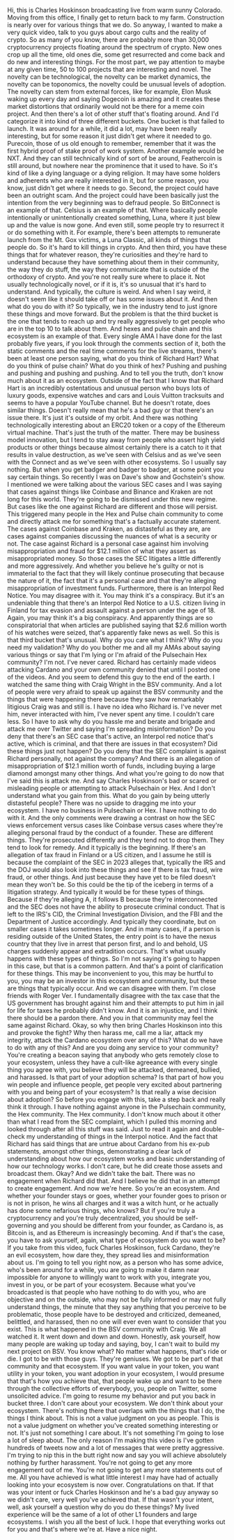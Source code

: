  Hi, this is Charles Hoskinson broadcasting live from warm sunny Colorado. Moving from this office, I finally get to return back to my farm. Construction is nearly over for various things that we do. So anyway, I wanted to make a very quick video, talk to you guys about cargo cults and the reality of crypto. So as many of you know, there are probably more than 30,000 cryptocurrency projects floating around the spectrum of crypto. New ones crop up all the time, old ones die, some get resurrected and come back and do new and interesting things. For the most part, we pay attention to maybe at any given time, 50 to 100 projects that are interesting and novel. The novelty can be technological, the novelty can be market dynamics, the novelty can be toponomics, the novelty could be unusual levels of adoption. The novelty can stem from external forces, like for example, Elon Musk waking up every day and saying Dogecoin is amazing and it creates these market distortions that ordinarily would not be there for a meme coin project. And then there's a lot of other stuff that's floating around. And I'd categorize it into kind of three different buckets. One bucket is that failed to launch. It was around for a while, it did a lot, may have been really interesting, but for some reason it just didn't get where it needed to go. Purecoin, those of us old enough to remember, remember that it was the first hybrid proof of stake proof of work system. Another example would be NXT. And they can still technically kind of sort of be around, Feathercoin is still around, but nowhere near the prominence that it used to have. So it's kind of like a dying language or a dying religion. It may have some holders and adherents who are really interested in it, but for some reason, you know, just didn't get where it needs to go. Second, the project could have been an outright scam. And the project could have been basically just the intention from the very beginning was to defraud people. So BitConnect is an example of that. Celsius is an example of that. Where basically people intentionally or unintentionally created something, Luna, where it just blew up and the value is now gone. And even still, some people try to resurrect it or do something with it. For example, there's been attempts to remunerate launch from the Mt. Gox victims, a Luna Classic, all kinds of things that people do. So it's hard to kill things in crypto. And then third, you have these things that for whatever reason, they're curiosities and they're hard to understand because they have something about them in their community, the way they do stuff, the way they communicate that is outside of the orthodoxy of crypto. And you're not really sure where to place it. Not usually technologically novel, or if it is, it's so unusual that it's hard to understand. And typically, the culture is weird. And when I say weird, it doesn't seem like it should take off or has some issues about it. And then what do you do with it? So typically, we in the industry tend to just ignore these things and move forward. But the problem is that the third bucket is the one that tends to reach up and try really aggressively to get people who are in the top 10 to talk about them. And hexes and pulse chain and this ecosystem is an example of that. Every single AMA I have done for the last probably five years, if you look through the comments section of it, both the static comments and the real time comments for the live streams, there's been at least one person saying, what do you think of Richard Hart? What do you think of pulse chain? What do you think of hex? Pushing and pushing and pushing and pushing and pushing. And to tell you the truth, don't know much about it as an ecosystem. Outside of the fact that I know that Richard Hart is an incredibly ostentatious and unusual person who buys lots of luxury goods, expensive watches and cars and Louis Vuitton tracksuits and seems to have a popular YouTube channel. But he doesn't rotate, does similar things. Doesn't really mean that he's a bad guy or that there's an issue there. It's just it's outside of my orbit. And there was nothing technologically interesting about an ERC20 token or a copy of the Ethereum virtual machine. That's just the truth of the matter. There may be business model innovation, but I tend to stay away from people who assert high yield products or other things because almost certainly there is a catch to it that results in value destruction, as we've seen with Celsius and as we've seen with the Connect and as we've seen with other ecosystems. So I usually say nothing. But when you get badger and badger to badger, at some point you say certain things. So recently I was on Dave's show and Gochstein's show. I mentioned we were talking about the various SEC cases and I was saying that cases against things like Coinbase and Binance and Kraken are not long for this world. They're going to be dismissed under this new regime. But cases like the one against Richard are different and those will persist. This triggered many people in the Hex and Pulse chain community to come and directly attack me for something that's a factually accurate statement. The cases against Coinbase and Kraken, as distasteful as they are, are cases against companies discussing the nuances of what is a security or not. The case against Richard is a personal case against him involving misappropriation and fraud for $12.1 million of what they assert as misappropriated money. So those cases the SEC litigates a little differently and more aggressively. And whether you believe he's guilty or not is immaterial to the fact that they will likely continue prosecuting that because the nature of it, the fact that it's a personal case and that they're alleging misappropriation of investment funds. Furthermore, there is an Interpol Red Notice. You may disagree with it. You may think it's a conspiracy. But it's an undeniable thing that there's an Interpol Red Notice to a U.S. citizen living in Finland for tax evasion and assault against a person under the age of 18. Again, you may think it's a big conspiracy. And apparently things are so conspiratorial that when articles are published saying that $2.6 million worth of his watches were seized, that's apparently fake news as well. So this is that third bucket that's unusual. Why do you care what I think? Why do you need my validation? Why do you bother me and all my AMAs about saying various things or say that I'm lying or I'm afraid of the Pulsechain Hex community? I'm not. I've never cared. Richard has certainly made videos attacking Cardano and your own community denied that until I posted one of the videos. And you seem to defend this guy to the end of the earth. I watched the same thing with Craig Wright in the BSV community. And a lot of people were very afraid to speak up against the BSV community and the things that were happening there because they saw how remarkably litigious Craig was and still is. I have no idea who Richard is. I've never met him, never interacted with him, I've never spent any time. I couldn't care less. So I have to ask why do you hassle me and berate and brigade and attack me over Twitter and saying I'm spreading misinformation? Do you deny that there's an SEC case that's active, an Interpol red notice that's active, which is criminal, and that there are issues in that ecosystem? Did these things just not happen? Do you deny that the SEC complaint is against Richard personally, not against the company? And there is an allegation of misappropriation of $12.1 million worth of funds, including buying a large diamond amongst many other things. And what you're going to do now that I've said this is attack me. And say Charles Hoskinson's bad or scared or misleading people or attempting to attack Pulsechain or Hex. And I don't understand what you gain from this. What do you gain by being utterly distasteful people? There was no upside to dragging me into your ecosystem. I have no business in Pulsechain or Hex. I have nothing to do with it. And the only comments were drawing a contrast on how the SEC views enforcement versus cases like Coinbase versus cases where they're alleging personal fraud by the conduct of a founder. These are different things. They're prosecuted differently and they tend not to drop them. They tend to look for remedy. And it typically is the beginning. If there's an allegation of tax fraud in Finland or a US citizen, and I assume he still is because the complaint of the SEC in 2023 alleges that, typically the IRS and the DOJ would also look into these things and see if there is tax fraud, wire fraud, or other things. And just because they have yet to be filed doesn't mean they won't be. So this could be the tip of the iceberg in terms of a litigation strategy. And typically it would be for these types of things. Because if they're alleging A, it follows B because they're interconnected and the SEC does not have the ability to prosecute criminal conduct. That is left to the IRS's CID, the Criminal Investigation Division, and the FBI and the Department of Justice accordingly. And typically they coordinate, but on smaller cases it takes sometimes longer. And in many cases, if a person is residing outside of the United States, the entry point is to have the nexus country that they live in arrest that person first, and lo and behold, US charges suddenly appear and extradition occurs. That's what usually happens with these types of things. So I'm not saying it's going to happen in this case, but that is a common pattern. And that's a point of clarification for these things. This may be inconvenient to you, this may be hurtful to you, you may be an investor in this ecosystem and community, but these are things that typically occur. And we can disagree with them. I'm close friends with Roger Ver. I fundamentally disagree with the tax case that the US government has brought against him and their attempts to put him in jail for life for taxes he probably didn't know. And it is an injustice, and I think there should be a pardon there. And you in that community may feel the same against Richard. Okay, so why then bring Charles Hoskinson into this and provoke the fight? Why then harass me, call me a liar, attack my integrity, attack the Cardano ecosystem over any of this? What do we have to do with any of this? And are you doing any service to your community? You're creating a beacon saying that anybody who gets remotely close to your ecosystem, unless they have a cult-like agreeance with every single thing you agree with, you believe they will be attacked, demeaned, bullied, and harassed. Is that part of your adoption schema? Is that part of how you win people and influence people, get people very excited about partnering with you and being part of your ecosystem? Is that really a wise decision about adoption? So before you engage with this, take a step back and really think it through. I have nothing against anyone in the Pulsechain community, the Hex community. The Hex community. I don't know much about it other than what I read from the SEC complaint, which I pulled this morning and looked through after all this stuff was said. Just to read it again and double-check my understanding of things in the Interpol notice. And the fact that Richard has said things that are untrue about Cardano from his ex-pub statements, amongst other things, demonstrating a clear lack of understanding about how our ecosystem works and basic understanding of how our technology works. I don't care, but he did create those assets and broadcast them. Okay? And we didn't take the bait. There was no engagement when Richard did that. And I believe he did that in an attempt to create engagement. And now we're here. So you're an ecosystem. And whether your founder stays or goes, whether your founder goes to prison or is not in prison, he wins all charges and it was a witch hunt, or he actually has done some nefarious things, who knows? But if you're truly a cryptocurrency and you're truly decentralized, you should be self-governing and you should be different from your founder, as Cardano is, as Bitcoin is, and as Ethereum is increasingly becoming. And if that's the case, you have to ask yourself, again, what type of ecosystem do you want to be? If you take from this video, fuck Charles Hoskinson, fuck Cardano, they're an evil ecosystem, how dare they, they spread lies and misinformation about us. I'm going to tell you right now, as a person who has some advice, who's been around for a while, you are going to make it damn near impossible for anyone to willingly want to work with you, integrate you, invest in you, or be part of your ecosystem. Because what you've broadcasted is that people who have nothing to do with you, who are objective and on the outside, who may not be fully informed or may not fully understand things, the minute that they say anything that you perceive to be problematic, those people have to be destroyed and criticized, demeaned, belittled, and harassed, then no one will ever even want to consider that you exist. This is what happened in the BSV community with Craig. We all watched it. It went down and down and down. Honestly, ask yourself, how many people are waking up today and saying, boy, I can't wait to build my next project on BSV. You know what? No matter what happens, that's ride or die. I got to be with those guys. They're geniuses. We got to be part of that community and that ecosystem. If you want value in your token, you want utility in your token, you want adoption in your ecosystem, I would presume that that's how you achieve that, that people wake up and want to be there through the collective efforts of everybody, you, people on Twitter, some unsolicited advice. I'm going to resume my behavior and put you back in bucket three. I don't care about your ecosystem. We don't think about your ecosystem. There's nothing there that overlaps with the things that I do, the things I think about. This is not a value judgment on you as people. This is not a value judgment on whether you've created something interesting or not. It's just not something I care about. It's not something I'm going to lose a lot of sleep about. The only reason I'm making this video is I've gotten hundreds of tweets now and a lot of messages that were pretty aggressive. I'm trying to nip this in the butt right now and say you will achieve absolutely nothing by further harassment. You're not going to get any more engagement out of me. You're not going to get any more statements out of me. All you have achieved is what little interest I may have had of actually looking into your ecosystem is now over. Congratulations on that. If that was your intent or fuck Charles Hoskinson and he's a bad guy anyway so we didn't care, very well you've achieved that. If that wasn't your intent, well, ask yourself a question why do you do these things? My lived experience will be the same of a lot of other L1 founders and large ecosystems. I wish you all the best of luck. I hope that everything works out for you and that's where we're at. Have a nice night.